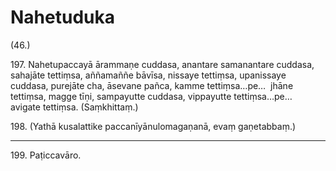 

# Nahetuduka





(46.)

197\. Nahetupaccayā ārammaṇe cuddasa, anantare samanantare cuddasa, sahajāte tettiṃsa, aññamaññe bāvīsa, nissaye tettiṃsa, upanissaye cuddasa, purejāte cha, āsevane pañca, kamme tettiṃsa…pe…  jhāne tettiṃsa, magge tīṇi, sampayutte cuddasa, vippayutte tettiṃsa…pe…  avigate tettiṃsa. (Saṃkhittaṃ.)

198\. (Yathā kusalattike paccanīyānulomagaṇanā, evaṃ gaṇetabbaṃ.)

---

199\. Paṭiccavāro.





